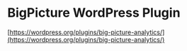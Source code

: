# BigPicture WordPress Plugin

[https://wordpress.org/plugins/big-picture-analytics/](https://wordpress.org/plugins/big-picture-analytics/)

